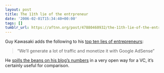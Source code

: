 ```yaml
---
layout: post
title: The 11th lie of the entrpreneur
date: '2006-02-01T15:34:40+00:00'
tags: []
tumblr_url: https://aftnn.org/post/47880460932/the-11th-lie-of-the-entrpreneur
---
```

<p>Guy Kawasaki adds the following to his <a href="http://blog.guykawasaki.com/2006/01/the_top_ten_lie_1.html">top ten lies of entrepreneurs</a>:</p>
<blockquote><p>&ldquo;We&rsquo;ll generate a lot of traffic and monetize it with Google AdSense&rdquo;</p></blockquote>
<p>He <a href="http://blog.guykawasaki.com/2006/02/total_bs_blog_s.html">spills the beans on his blog&rsquo;s numbers</a> in a very open way for a VC, it&rsquo;s certainly useful for comparison.</p>
